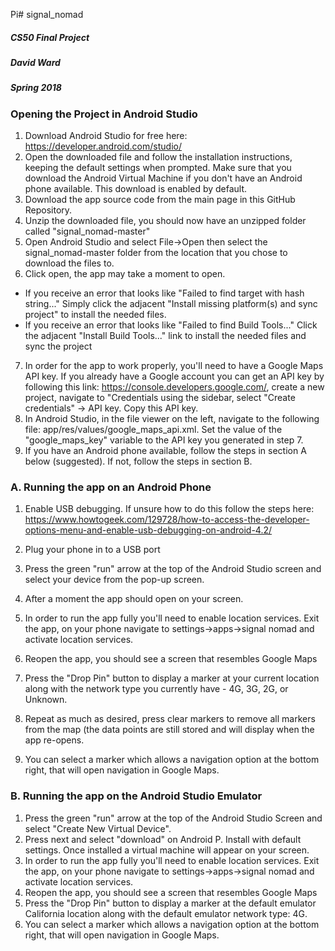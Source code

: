 Pi# signal_nomad
##### CS50 Final Project
##### David Ward
##### Spring 2018

### Opening the Project in Android Studio

1. Download Android Studio for free here: https://developer.android.com/studio/
2. Open the downloaded file and follow the installation instructions, keeping the default settings when prompted. Make sure that you download the Android Virtual Machine if you don't have an Android phone available. This download is enabled by default. 
3. Download the app source code from the main page in this GitHub Repository.
4. Unzip the downloaded file, you should now have an unzipped folder called "signal_nomad-master"
5. Open Android Studio and select File->Open then select the signal_nomad-master folder from the location that you chose to download the files to.
6. Click open, the app may take a moment to open.  
  * If you receive an error that looks like "Failed to find target with hash string..." Simply click the adjacent "Install missing platform(s) and sync project" to install the needed files.
  * If you receive an error that looks like "Failed to find Build Tools..." Click the adjacent "Install Build Tools..." link to install the needed files and sync the project
7. In order for the app to work properly, you'll need to have a Google Maps API key. If you already have a Google account you can get an API key by following this link: https://console.developers.google.com/, create a new project, navigate to "Credentials using the sidebar, select "Create credentials" -> API key. Copy this API key. 
8. In Android Studio, in the file viewer on the left, navigate to the following file: app/res/values/google_maps_api.xml. Set the value of the "google_maps_key" variable to the API key you generated in step 7.
9. If you have an Android phone available, follow the steps in section A below (suggested). If not, follow the steps in section B.

### A. Running the app on an Android Phone
  1. Enable USB debugging. If unsure how to do this follow the steps here: https://www.howtogeek.com/129728/how-to-access-the-developer-options-menu-and-enable-usb-debugging-on-android-4.2/

  2. Plug your phone in to a USB port
  3. Press the green "run" arrow at the top of the Android Studio screen and select your device from the pop-up screen.
  4. After a moment the app should open on your screen.
  5. In order to run the app fully you'll need to enable location services. Exit the app, on your phone navigate to settings->apps->signal nomad and activate location services.
  6. Reopen the app, you should see a screen that resembles Google Maps
  7. Press the "Drop Pin" button to display a marker at your current location along with the network type you currently have - 4G, 3G, 2G, or Unknown. 
  8. Repeat as much as desired, press clear markers to remove all markers from the map (the data points are still stored and will display when the app re-opens.
  9. You can select a marker which allows a navigation option at the bottom right, that will open navigation in Google Maps.
  
### B. Running the app on the Android Studio Emulator
  1. Press the green "run" arrow at the top of the Android Studio Screen and select "Create New Virtual Device".
  2. Press next and select "download" on Android P. Install with default settings. Once installed a virtual machine will appear on your screen.
  3. In order to run the app fully you'll need to enable location services. Exit the app, on your phone navigate to settings->apps->signal nomad and activate location services.
  4. Reopen the app, you should see a screen that resembles Google Maps
  5. Press the "Drop Pin" button to display a marker at the default emulator California location along with the default emulator network type: 4G.
  6. You can select a marker which allows a navigation option at the bottom right, that will open navigation in Google Maps.


